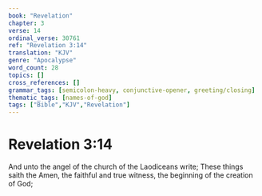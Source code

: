 ```yaml
---
book: "Revelation"
chapter: 3
verse: 14
ordinal_verse: 30761
ref: "Revelation 3:14"
translation: "KJV"
genre: "Apocalypse"
word_count: 28
topics: []
cross_references: []
grammar_tags: [semicolon-heavy, conjunctive-opener, greeting/closing]
thematic_tags: [names-of-god]
tags: ["Bible","KJV","Revelation"]
---
```


# Revelation 3:14

And unto the angel of the church of the Laodiceans write; These things saith the Amen, the faithful and true witness, the beginning of the creation of God;
